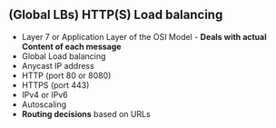 
## (Global LBs) HTTP(S) Load balancing 

- Layer 7 or Application Layer of the OSI Model - **Deals with actual Content of each message**
- Global Load balancing
- Anycast IP address
- HTTP (port 80 or 8080)
- HTTPS (port 443)
- IPv4 or IPv6
- Autoscaling
- **Routing decisions** based on URLs
